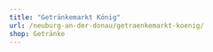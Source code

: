 ```yaml
---
title: "Getränkemarkt König"
url: /neuburg-an-der-donau/getraenkemarkt-koenig/
shop: Getränke
---
```

